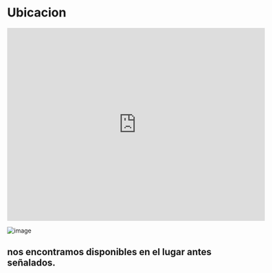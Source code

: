 # Ubicacion

<iframe src="https://www.google.com/maps/embed?pb=!1m14!1m8!1m3!1d15051.045417211664!2d-99.0681884!3d19.4227145!3m2!1i1024!2i768!4f13.1!3m3!1m2!1s0x0%3A0x7dc084d40095b908!2sCentro%20de%20Estudios%20Tecnol%C3%B3gicos%20Industrial%20y%20de%20Servicios%20(CETis%2032)!5e0!3m2!1ses-419!2smx!4v1649369300838!5m2!1ses-419!2smx" width="600" height="450" style="border:0;" allowfullscreen="" loading="lazy" referrerpolicy="no-referrer-when-downgrade"></iframe>

![image](https://user-images.githubusercontent.com/100097825/162327886-d03d513d-63f8-4b24-bd4f-ebc4e72141c3.png)

## nos encontramos disponibles en el lugar antes señalados.
